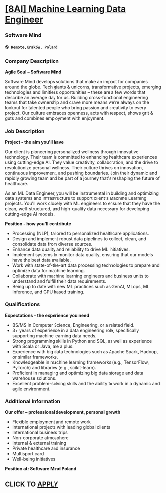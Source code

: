 # [[8AI] Machine Learning Data Engineer](https://www.remotewlb.com/apply/8ai-machine-learning-data-engineer)  
### Software Mind  
#### `🌎 Remote,Kraków, Poland`  

### **Company Description**

 **Agile Soul – Software Mind**

Software Mind develops solutions that make an impact for companies around the globe. Tech giants & unicorns, transformative projects, emerging technologies and limitless opportunities – these are a few words that describe an average day for us. Building cross-functional engineering teams that take ownership and crave more means we’re always on the lookout for talented people who bring passion and creativity to every project. Our culture embraces openness, acts with respect, shows grit & guts and combines employment with enjoyment.

###  **Job Description**

 **Project - the aim you'll have**

Our client is pioneering personalized wellness through innovative technology. Their team is committed to enhancing healthcare experiences using cutting-edge AI. They value creativity, collaboration, and the drive to revolutionize personal wellness. Their culture thrives on innovation, continuous improvement, and pushing boundaries. Join their dynamic and rapidly growing team and be part of a journey that's reshaping the future of healthcare.

As an ML Data Engineer, you will be instrumental in building and optimizing data systems and infrastructure to support client's Machine Learning projects. You'll work closely with ML engineers to ensure that they have the clean, well-structured, and high-quality data necessary for developing cutting-edge AI models.

 **Position - how you'll contribute**

  * Processing (NLP), tailored to personalized healthcare applications.
  * Design and implement robust data pipelines to collect, clean, and consolidate data from diverse sources.
  * Enhance data quality and reliability to drive ML initiatives.
  * Implement systems to monitor data quality, ensuring that our models have the best data available.
  * Work with state-of-the-art data processing technologies to prepare and optimize data for machine learning.
  * Collaborate with machine learning engineers and business units to understand and fulfill their data requirements.
  * Being up to date with new ML practices such as GenAI, MLops, ML Inference, and GPU based training.

###  **Qualifications**

 **Expectations - the experience you need**

  * BS/MS in Computer Science, Engineering, or a related field.
  * 3+ years of experience in a data engineering role, specifically supporting machine learning data needs.
  * Strong programming skills in Python and SQL, as well as experience with Scala or Java, are a plus.
  * Experience with big data technologies such as Apache Spark, Hadoop, or similar frameworks.
  * Knowledgeable in machine learning frameworks (e.g., TensorFlow, PyTorch) and libraries (e.g., scikit-learn).
  * Proficient in managing and optimizing big data storage and data warehouse solutions.
  * Excellent problem-solving skills and the ability to work in a dynamic and agile environment.

###  **Additional Information**

 **Our offer – professional development, personal growth**

  * Flexible employment and remote work 
  * International projects with leading global clients 
  * International business trips 
  * Non-corporate atmosphere
  * Internal & external training 
  * Private healthcare and insurance 
  * Multisport card 
  * Well-being initiatives 

**Position at: Software Mind Poland**

  
## CLICK TO [APPLY](https://www.remotewlb.com/apply/8ai-machine-learning-data-engineer)

